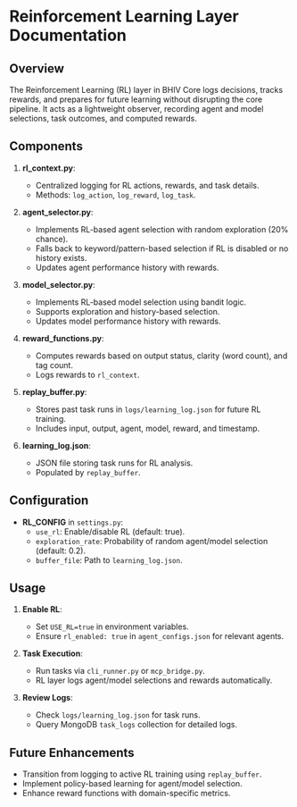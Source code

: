 # Reinforcement Learning Layer Documentation

## Overview
The Reinforcement Learning (RL) layer in BHIV Core logs decisions, tracks rewards, and prepares for future learning without disrupting the core pipeline. It acts as a lightweight observer, recording agent and model selections, task outcomes, and computed rewards.

## Components
1. **rl_context.py**:
   - Centralized logging for RL actions, rewards, and task details.
   - Methods: `log_action`, `log_reward`, `log_task`.

2. **agent_selector.py**:
   - Implements RL-based agent selection with random exploration (20% chance).
   - Falls back to keyword/pattern-based selection if RL is disabled or no history exists.
   - Updates agent performance history with rewards.

3. **model_selector.py**:
   - Implements RL-based model selection using bandit logic.
   - Supports exploration and history-based selection.
   - Updates model performance history with rewards.

4. **reward_functions.py**:
   - Computes rewards based on output status, clarity (word count), and tag count.
   - Logs rewards to `rl_context`.

5. **replay_buffer.py**:
   - Stores past task runs in `logs/learning_log.json` for future RL training.
   - Includes input, output, agent, model, reward, and timestamp.

6. **learning_log.json**:
   - JSON file storing task runs for RL analysis.
   - Populated by `replay_buffer`.

## Configuration
- **RL_CONFIG** in `settings.py`:
  - `use_rl`: Enable/disable RL (default: true).
  - `exploration_rate`: Probability of random agent/model selection (default: 0.2).
  - `buffer_file`: Path to `learning_log.json`.

## Usage
1. **Enable RL**:
   - Set `USE_RL=true` in environment variables.
   - Ensure `rl_enabled: true` in `agent_configs.json` for relevant agents.

2. **Task Execution**:
   - Run tasks via `cli_runner.py` or `mcp_bridge.py`.
   - RL layer logs agent/model selections and rewards automatically.

3. **Review Logs**:
   - Check `logs/learning_log.json` for task runs.
   - Query MongoDB `task_logs` collection for detailed logs.

## Future Enhancements
- Transition from logging to active RL training using `replay_buffer`.
- Implement policy-based learning for agent/model selection.
- Enhance reward functions with domain-specific metrics.